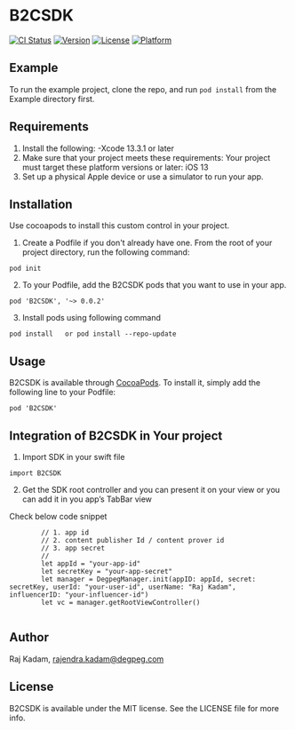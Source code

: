 # B2CSDK

[![CI Status](https://img.shields.io/travis/rajdegpeg/B2CSDK.svg?style=flat)](https://travis-ci.org/rajdegpeg/B2CSDK)
[![Version](https://img.shields.io/cocoapods/v/B2CSDK.svg?style=flat)](https://cocoapods.org/pods/B2CSDK)
[![License](https://img.shields.io/cocoapods/l/B2CSDK.svg?style=flat)](https://cocoapods.org/pods/B2CSDK)
[![Platform](https://img.shields.io/cocoapods/p/B2CSDK.svg?style=flat)](https://cocoapods.org/pods/B2CSDK)

## Example

To run the example project, clone the repo, and run `pod install` from the Example directory first.

## Requirements
1. Install the following:
        -Xcode 13.3.1 or later
2. Make sure that your project meets these requirements:
Your project must target these platform versions or later: iOS 13
3. Set up a physical Apple device or use a simulator to run your app.


## Installation
Use cocoapods to install this custom control in your project.
1. Create a Podfile if you don't already have one. From the root of your project directory, run the following command:

```
pod init
```
2. To your Podfile, add the B2CSDK pods that you want to use in your app.
```
pod 'B2CSDK', '~> 0.0.2'
```
3. Install pods using following command
```
pod install   or pod install --repo-update
```

## Usage


B2CSDK is available through [CocoaPods](https://cocoapods.org). To install
it, simply add the following line to your Podfile:

```
pod 'B2CSDK'
```
## Integration of B2CSDK in Your project
1. Import SDK in your swift file
```
import B2CSDK
```
2. Get the SDK root controller and you can present it on your view or you can add it in you app’s TabBar view

Check below code snippet 
```
        // 1. app id
        // 2. content publisher Id / content prover id
        // 3. app secret
        //
        let appId = "your-app-id"
        let secretKey = "your-app-secret"
        let manager = DegpegManager.init(appID: appId, secret: secretKey, userId: "your-user-id", userName: "Raj Kadam", influencerID: "your-influencer-id")
        let vc = manager.getRootViewController() 
        
```

## Author

Raj Kadam, rajendra.kadam@degpeg.com

## License

B2CSDK is available under the MIT license. See the LICENSE file for more info.
